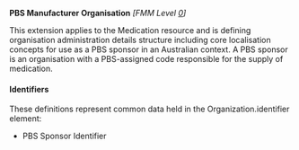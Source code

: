 **PBS Manufacturer Organisation** *[FMM Level [0](http://build.fhir.org/versions.html#maturity)]*

This extension applies to the Medication resource and is defining organisation administration details structure including core localisation concepts for use as a PBS sponsor in an Australian context. A PBS sponsor is an organisation with a PBS-assigned code responsible for the supply of medication.

#### Identifiers
These definitions represent common data held in the Organization.identifier element:

* PBS Sponsor Identifier 